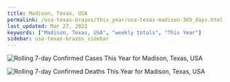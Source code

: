 ```yaml
---
title: Madison, Texas, USA
permalink: /usa-texas-brazos/this_year/usa-texas-madison-365_days.html
last_updated: Mar 27, 2022
keywords: ["Madison, Texas, USA", "weekly totals", "This Year"]
sidebar: usa-texas-brazos_sidebar
---
```


![Rolling 7-day Confirmed Cases This Year for Madison, Texas, USA](/covid_tracker/images/graphs/usa-texas-madison-rolling_7_days_confirmed-365_days_graph.png)

![Rolling 7-day Confirmed Deaths This Year for Madison, Texas, USA](/covid_tracker/images/graphs/usa-texas-madison-rolling_7_days_deaths-365_days_graph.png)

